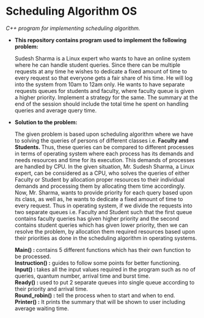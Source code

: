 <h1><b> Scheduling Algorithm OS </b></h1>

<i> C++ program for implementing scheduling algorithm. </i>

<ul> 
<li>  <b>This repository contains program used to implement the following problem:</b>  </li>

<p>
  Sudesh Sharma is a Linux expert who wants to have an online system where he can handle student queries. Since there can be multiple     requests at any time he wishes to dedicate a fixed amount of time to every request so that everyone gets a fair share of his time. He   will log into the system from 10am to 12am only. He wants to have separate requests queues for students and faculty, where faculty       queue is given a higher priority. Implement a strategy for the same. The summary at the end of the session should include the total     time he spent on handling queries and average query time.
</p>

<li> <b>  Solution to the problem:  </b> </li>

<p>
The given problem is based upon scheduling algorithm where we have to solving the queries of persons of different classes i.e.<b> Faculty and Students. </b>Thus, these queries can be compared to different processes in terms of operating system where each process has its demands and needs resources and time for its execution. This demands of processes are handled by CPU. In the given situation, Mr. Sudesh Sharma, a Linux expert, can be considered as a CPU, who solves the queries of either Faculty or Student by allocation proper resources to their individual demands and processing them by allocating them time accordingly. Now, Mr. Sharma, wants to provide priority for each query based upon its class, as well as, he wants to dedicate a fixed amount of time to every request. Thus in operating system, if we divide the requests into two separate queues i.e. Faculty and Student such that the first queue contains faculty queries has given higher priority and the second contains student queries which has given lower priority, then we can resolve the problem, by allocation them required resources based upon their priorities as done in the scheduling algorithm in operating systems.

<b>Main() : </b>contains 5 different functions which has their own function to be processed. <br>
<b>Instruction() :</b> guides to follow some points for better functioning.<br>
<b>Input() : </b>takes all the input values required in the program such as no of queries, quantum number, arrival time and burst time.<br>
<b>Ready() : </b>used to put 2 separate queues into single queue according to their priority and arrival time.<br>
<b>Round_robin() :</b> tell the process when to start and when to end.<br>
<b>Printer() :</b> It prints the summary that will be shown to user including average waiting time.<br>

</p>
